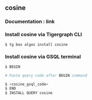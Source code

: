 ## cosine
### Documentation : link 
### Install cosine via Tigergraph CLI
```bash
$ tg box algos install cosine
```
### Install cosine via GSQL terminal
```bash
$ BEGIN 

# Paste query code after BEGIN command

$ <cosine_gsql_code>
$ END 
$ INSTALL QUERY cosine
```